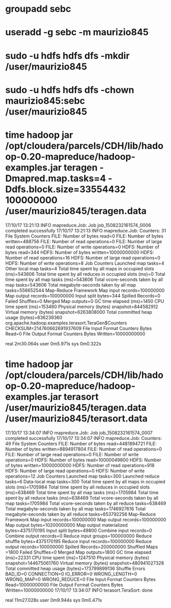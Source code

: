 # groupadd sebc

# useradd -g sebc -m maurizio845

# sudo -u hdfs hdfs dfs -mkdir /user/maurizio845

# sudo -u hdfs hdfs dfs -chown maurizio845:sebc /user/maurizio845

# time hadoop jar /opt/cloudera/parcels/CDH/lib/hadoop-0.20-mapreduce/hadoop-examples.jar teragen -Dmapred.map.tasks=4 -Ddfs.block.size=33554432 100000000 /user/maurizio845/teragen.data
17/10/17 13:21:13 INFO mapreduce.Job: Job job_1508232161574_0006 completed successfully
17/10/17 13:21:13 INFO mapreduce.Job: Counters: 31
        File System Counters
                FILE: Number of bytes read=0
                FILE: Number of bytes written=488756
                FILE: Number of read operations=0
                FILE: Number of large read operations=0
                FILE: Number of write operations=0
                HDFS: Number of bytes read=344
                HDFS: Number of bytes written=10000000000
                HDFS: Number of read operations=16
                HDFS: Number of large read operations=0
                HDFS: Number of write operations=8
        Job Counters
                Launched map tasks=4
                Other local map tasks=4
                Total time spent by all maps in occupied slots (ms)=543606
                Total time spent by all reduces in occupied slots (ms)=0
                Total time spent by all map tasks (ms)=543606
                Total vcore-seconds taken by all map tasks=543606
                Total megabyte-seconds taken by all map tasks=556652544
        Map-Reduce Framework
                Map input records=100000000
                Map output records=100000000
                Input split bytes=344
                Spilled Records=0
                Failed Shuffles=0
                Merged Map outputs=0
                GC time elapsed (ms)=1450
                CPU time spent (ms)=153460
                Physical memory (bytes) snapshot=844582912
                Virtual memory (bytes) snapshot=6263808000
                Total committed heap usage (bytes)=836239360
        org.apache.hadoop.examples.terasort.TeraGen$Counters
                CHECKSUM=214760662691937609
        File Input Format Counters
                Bytes Read=0
        File Output Format Counters
                Bytes Written=10000000000

real    2m30.064s
user    0m5.971s
sys     0m0.322s



# time hadoop jar /opt/cloudera/parcels/CDH/lib/hadoop-0.20-mapreduce/hadoop-examples.jar terasort /user/maurizio845/teragen.data /user/maurizio845/terasort.data
17/10/17 13:34:07 INFO mapreduce.Job: Job job_1508232161574_0007 completed successfully
17/10/17 13:34:07 INFO mapreduce.Job: Counters: 49
        File System Counters
                FILE: Number of bytes read=4481894721
                FILE: Number of bytes written=8894917804
                FILE: Number of read operations=0
                FILE: Number of large read operations=0
                FILE: Number of write operations=0
                HDFS: Number of bytes read=10000049800
                HDFS: Number of bytes written=10000000000
                HDFS: Number of read operations=918
                HDFS: Number of large read operations=0
                HDFS: Number of write operations=12
        Job Counters
                Launched map tasks=300
                Launched reduce tasks=6
                Data-local map tasks=300
                Total time spent by all maps in occupied slots (ms)=1705984
                Total time spent by all reduces in occupied slots (ms)=638469
                Total time spent by all map tasks (ms)=1705984
                Total time spent by all reduce tasks (ms)=638469
                Total vcore-seconds taken by all map tasks=1705984
                Total vcore-seconds taken by all reduce tasks=638469
                Total megabyte-seconds taken by all map tasks=1746927616
                Total megabyte-seconds taken by all reduce tasks=653792256
        Map-Reduce Framework
                Map input records=100000000
                Map output records=100000000
                Map output bytes=10200000000
                Map output materialized bytes=4375170195
                Input split bytes=49800
                Combine input records=0
                Combine output records=0
                Reduce input groups=100000000
                Reduce shuffle bytes=4375170195
                Reduce input records=100000000
                Reduce output records=100000000
                Spilled Records=200000000
                Shuffled Maps =1800
                Failed Shuffles=0
                Merged Map outputs=1800
                GC time elapsed (ms)=22331
                CPU time spent (ms)=1247510
                Physical memory (bytes) snapshot=144675061760
                Virtual memory (bytes) snapshot=480941027328
                Total committed heap usage (bytes)=173799899136
        Shuffle Errors
                BAD_ID=0
                CONNECTION=0
                IO_ERROR=0
                WRONG_LENGTH=0
                WRONG_MAP=0
                WRONG_REDUCE=0
        File Input Format Counters
                Bytes Read=10000000000
        File Output Format Counters
                Bytes Written=10000000000
17/10/17 13:34:07 INFO terasort.TeraSort: done

real    11m27.028s
user    0m9.944s
sys     0m0.471s

